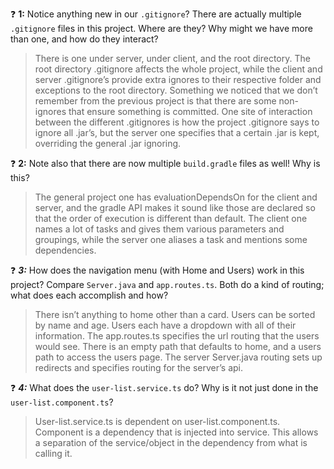 :question: **1:** Notice anything new in our ``.gitignore``? There are actually
multiple ``.gitignore`` files in this project. Where are they?
Why might we have more than one, and how do they interact?
>There is one under server, under client, and the root directory. The root directory .gitignore affects the whole project, while the client and server .gitignore’s provide extra ignores to their respective folder and exceptions to the root directory. Something we noticed that we don’t remember from the previous project is that there are some non-ignores that ensure something is committed. One site of interaction between the different .gitignores is how the project .gitignore says to ignore all .jar’s, but the server one specifies that a certain .jar is kept, overriding the general .jar ignoring. 

:question: **2:** Note also that there are now multiple ``build.gradle`` files
as well! Why is this?
>The general project one has evaluationDependsOn for the client and server, and the gradle API makes it sound like those are declared so that the order of execution is different than default. The client one names a lot of tasks and gives them various parameters and groupings, while the server one aliases a task and mentions some dependencies. 

:question: ***3:*** How does the navigation menu (with Home and Users) work in this project? Compare `Server.java` and `app.routes.ts`. Both do a kind of routing; what does each accomplish and how?

>There isn’t anything to home other than a card. Users can be sorted by name and age. Users each have a dropdown with all of their information.
 The app.routes.ts specifies the url routing that the users would see. There is an empty path that defaults to home, and a users path to access the users page. The server Server.java routing sets up redirects and specifies routing for the server’s api.
 
:question: ***4:*** What does the `user-list.service.ts` do? Why is it not just done in
the `user-list.component.ts`?
>User-list.service.ts is dependent on user-list.component.ts. Component is a dependency that is injected into service. This allows a separation of the service/object in the dependency from what is calling it. 
